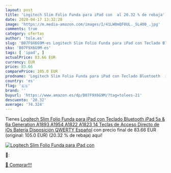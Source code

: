 ```yaml
---
layout: post
title: 'Logitech Slim Folio Funda para iPad con  al 20.32 % de rebaja'
date: 2020-04-17 13:32:28
image: 'https://m.media-amazon.com/images/I/41LW0mQF0UL._SL400_.jpg'
comments: true
category: ofertas
author: 'tole.es'
slug: 'B07F9X6G9M-es Logitech Slim Folio Funda para iPad con Teclado Bluetooth...'
sku: 'B07F9X6G9M-es'
tags: [ 'ipad', ]
actualPrice: 83.66 EUR
currency: EUR
price: 83.66
comparePrice: 105.0 EUR
prodname: 'Logitech Slim Folio Funda para iPad con Teclado Bluetooth  iPad 5a & 6a Generation  A1893  A1954  A1822  A1823   14 Teclas de Acceso Directo de iOs  Batería   Disposición QWERTY Español'
country: 'es'
flag: '🇪🇸'
brand: ''
buyurl: 'https://www.amazon.es/dp/B07F9X6G9M/?tag=tolees-21'
descuento: '20.32'
average: '74.324'
---
```


Tienes [Logitech Slim Folio Funda para iPad con Teclado Bluetooth  iPad 5a & 6a Generation  A1893  A1954  A1822  A1823   14 Teclas de Acceso Directo de iOs  Batería   Disposición QWERTY Español](https://www.amazon.es/dp/B07F9X6G9M/?tag=tolees-21) con precio final de  83.66 EUR (original: 105.0 EUR) (20.32 %  de rebaja) aqui!

[![Logitech Slim Folio Funda para iPad con ](https://m.media-amazon.com/images/I/41LW0mQF0UL._SL400_.jpg)](https://www.amazon.es/dp/B07F9X6G9M/?tag=tolees-21)

🔎:


[🛒 Comprar!!!](https://www.amazon.es/dp/B07F9X6G9M/?tag=tolees-21)
